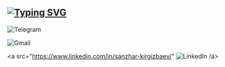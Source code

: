 ## [![Typing SVG](https://readme-typing-svg.demolab.com?font=Fira+Code&weight=500&size=24&pause=1000&color=000BF7&repeat=false&width=435&lines=Hi+there%F0%9F%91%8B+My+name+is+Sanjar)](https://git.io/typing-svg)

![Telegram](https://img.shields.io/badge/Telegram-2CA5E0?style=for-the-badge&logo=telegram&logoColor=white)

![Gmail](https://img.shields.io/badge/Gmail-D14836?style=for-the-badge&logo=gmail&logoColor=white)


<a src="https://www.linkedin.com/in/sanzhar-kirgizbaev/"
![LinkedIn](https://img.shields.io/badge/linkedin-%230077B5.svg?style=for-the-badge&logo=linkedin&logoColor=white)
/a>


<!--
**SNJKRG/SNJKRG** is a ✨ _special_ ✨ repository because its `README.md` (this file) appears on your GitHub profile.

Here are some ideas to get you started:

- 🔭 I’m currently working on ...
- 🌱 I’m currently learning ...
- 👯 I’m looking to collaborate on ...
- 🤔 I’m looking for help with ...
- 💬 Ask me about ...
- 📫 How to reach me: ...
- 😄 Pronouns: ...
- ⚡ Fun fact: ...
-->



